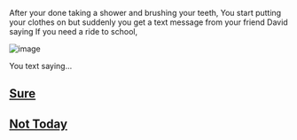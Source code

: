 After your done taking a shower and brushing your teeth, You start putting your clothes on but suddenly you get a text message from your friend David saying If you need a ride to school,

![image](https://user-images.githubusercontent.com/32097866/48242557-61f07f80-e3e4-11e8-9e80-d837cbf08006.png)


You text saying...

## [Sure](story1.1.md)

## [Not Today](story2.1.md)